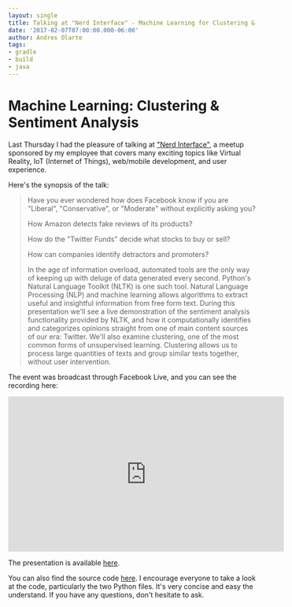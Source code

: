 ```yaml
---
layout: single
title: Talking at "Nerd Interface" - Machine Learning for Clustering & Sentiment Analysis
date: '2017-02-07T07:00:00.000-06:00'
author: Andres Olarte
tags:
- gradle
- build
- java
---
```


# Machine Learning: Clustering & Sentiment Analysis

Last Thursday I had the pleasure of talking at ["Nerd Interface"](https://www.meetup.com/NerdInterface/), a meetup sponsored by my employee that covers many exciting topics like Virtual Reality, IoT (Internet of Things), web/mobile development, and user experience.
 
Here's the synopsis of the talk:

> Have you ever wondered how does Facebook know if you are "Liberal", "Conservative", or "Moderate" without explicitly asking you? 
>
> How Amazon detects fake reviews of its products?
>
> How do the "Twitter Funds" decide what stocks to buy or sell?
>
> How can companies identify detractors and promoters?
>
> In the age of information overload, automated tools are the only way of keeping up with deluge of data generated every second. Python's Natural Language Toolkit (NLTK) is one such tool.
> Natural Language Processing (NLP) and machine learning allows algorithms to extract useful and insightful information from free form text.
> During this presentation we'll see a live demonstration of the sentiment analysis functionality provided by NLTK, and how it computationally identifies and categorizes opinions straight from one of main content sources of our era: Twitter.
> We'll also examine clustering, one of the most common forms of unsupervised learning.  Clustering allows us to process large quantities of texts and group similar texts together, without user intervention. 
 
 
The event was broadcast through Facebook Live, and you can see the recording here:

<iframe src="https://www.facebook.com/plugins/video.php?href=https%3A%2F%2Fwww.facebook.com%2FTheNerdery%2Fvideos%2F1444941262203618%2F&show_text=0&width=560" width="560" height="315" style="border:none;overflow:hidden" scrolling="no" frameborder="0" allowTransparency="true" allowFullScreen="true"></iframe>


The presentation is available [here](https://docs.google.com/presentation/d/1iod4I9O-dHCojJnlq4yU5UVKGRZSDkjQLu4CBIZkCus/edit#slide=id.p).

You can also find the source code [here](https://github.com/aolarte/nerd_sentiment). I encourage everyone to take a look at the code, particularly the two Python files. It's very concise and easy the understand. If you have any questions, don't hesitate to ask.
